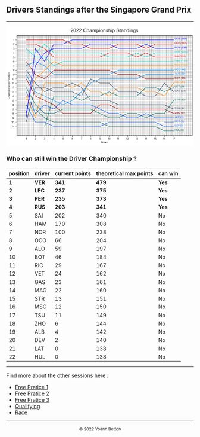 ## Drivers Standings after the Singapore Grand Prix

---

<img src="/output/2022-10-02_Singapore_Grand_Prix/drivers_standings_championship_white.png?raw=true"/>

### Who can still win the Driver Championship ?

| position | driver | current points | theoretical max points | can win |
| -------- | ------ | -------------- | ---------------------- | ------- |
|   **1**      | **VER**    | **341**            | **479**                    | **Yes**     |
|   **2**      | **LEC**    | **237**            | **375**                    | **Yes**     |
|   **3**      | **PER**    | **235**            | **373**                    | **Yes**     |
|   **4**      | **RUS**    | **203**            | **341**                    | **Yes**     |
| 5        | SAI    | 202            | 340                    | No      |
| 6        | HAM    | 170            | 308                    | No      |
| 7        | NOR    | 100            | 238                    | No      |
| 8        | OCO    | 66             | 204                    | No      |
| 9        | ALO    | 59             | 197                    | No      |
| 10       | BOT    | 46             | 184                    | No      |
| 11       | RIC    | 29             | 167                    | No      |
| 12       | VET    | 24             | 162                    | No      |
| 13       | GAS    | 23             | 161                    | No      |
| 14       | MAG    | 22             | 160                    | No      |
| 15       | STR    | 13             | 151                    | No      |
| 16       | MSC    | 12             | 150                    | No      |
| 17       | TSU    | 11             | 149                    | No      |
| 18       | ZHO    | 6              | 144                    | No      |
| 19       | ALB    | 4              | 142                    | No      |
| 20       | DEV    | 2              | 140                    | No      |
| 21       | LAT    | 0              | 138                    | No      |
| 22       | HUL    | 0              | 138                    | No      |

--- 

Find more about the other sessions here :
  - [Free Pratice 1](/page/FP1/2022-10-02_Singapore_Grand_Prix)  
  - [Free Pratice 2](/page/FP2/2022-10-02_Singapore_Grand_Prix) 
  - [Free Pratice 3](/page/FP3/2022-10-02_Singapore_Grand_Prix)
  - [Qualifying](/page/Qualifying/2022-10-02_Singapore_Grand_Prix) 
  - [Race](/page/Race/2022-10-02_Singapore_Grand_Prix)

---

<div style="text-align: center">
  <p style="font-size:11px">&copy; 2022 Yoann Betton</p>
</div>

<!-- ---

<p style="font-size:11px">Page generated from <a href="https://github.com/yoannbtn/yoannbtn.github.io">github.com/yoannbtn</a>.</p> -->